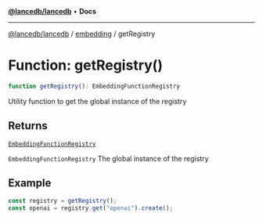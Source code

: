 [**@lancedb/lancedb**](../../../README.md) • **Docs**

***

[@lancedb/lancedb](../../../globals.md) / [embedding](../README.md) / getRegistry

# Function: getRegistry()

```ts
function getRegistry(): EmbeddingFunctionRegistry
```

Utility function to get the global instance of the registry

## Returns

[`EmbeddingFunctionRegistry`](../classes/EmbeddingFunctionRegistry.md)

`EmbeddingFunctionRegistry` The global instance of the registry

## Example

```ts
const registry = getRegistry();
const openai = registry.get("openai").create();
